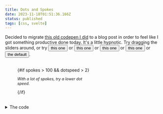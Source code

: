 ```yaml
---
title: Dots and Spokes
date: 2023-11-18T01:51:36.166Z
status: published
tags: [css, svelte]
---
```


<script lang="ts">
  import Column from '$lib/components/Column.svelte';
  import Slider from '$lib/components/Slider.svelte';
  import DotsAndSpokes from './DotsAndSpokes.svelte';

  let spokes = 8;
  let circlespeed = 10;
  let dotspeed = 4;

  function example1() {
    spokes = 12;
    circlespeed = 15;
    dotspeed = 1;
  }

  function example2() {
    spokes = 20;
    circlespeed = 7;
    dotspeed = 1.3;
  }

  function example3() {
    spokes = 3;
    circlespeed = 15;
    dotspeed = 1;
  }

  function example4() {
    spokes = 200;
    circlespeed = 20;
    dotspeed = 1;
  }

  function defaultExample() {
    spokes = 8;
    circlespeed = 10;
    dotspeed = 4;
  }
</script>

<style lang="less">
  .container {
    width: fit-content;
    margin-block: 2rem;
    display: flex;
    flex-direction: column;
    gap: 2rem;
    align-items: center;
  }

  .controls {
    font-family: var(--sans-font);
    font-size: 14px;
    width: 250px;
    display: flex;
    flex-direction: column;
    gap: 1rem;
  }

  .note {
    font-style: italic;
    font-size: 0.9em;
  }
</style>

Decided to migrate [this old codepen I did](https://codepen.io/pascalpp/pen/VLJjQx) to a blog post in order to feel like I got something productive done today. It's a little hypnotic. Try dragging the sliders around, or
try <button class="link" on:click={example1}>this one</button>
or <button class="link" on:click={example2}>this one</button>
or <button class="link" on:click={example3}>this one</button>
or <button class="link" on:click={example4}>this one</button>
or <button class="link" on:click={defaultExample}>the default</button>.

<figure>
<section class="container">
  <DotsAndSpokes bind:spokes bind:dotspeed bind:circlespeed/>

  <div class="controls">
      <Slider bind:value={spokes} min={1} max={200} step={1} id="spokes" label="Spokes: {spokes}" />
      <Slider bind:value={circlespeed} min={1} max={20} id="circlespeed" label="Wheel Speed: {circlespeed}s" />
      <Slider bind:value={dotspeed} min={1} max={10} id="dotspeed" label="Dot Speed: {dotspeed}s" />
    {#if spokes > 100 && dotspeed > 2}
      <p class="note">With a lot of spokes, try a lower dot speed.</p>
    {/if}
  </div>
</section>
</figure>

<details>
  <summary>The code</summary>

`DotsAndSpokes.svelte`

```svelte
<script lang="ts">
  export let spokes = 8;
  export let dotspeed = 4;
  export let circlespeed = 10;
</script>

{#key spokes}
  <div class="circle" style="--circlespeed: {circlespeed + 's'}; --dotspeed: {dotspeed + 's'}">
    {#each new Array(spokes) as spoke, i}
      <div class="spoke" style="transform: rotate({(180 / spokes) * i}deg)">
        <div class="dot" style="animation-delay: {(i * 2) / spokes}s" />
      </div>
    {/each}
  </div>
{/key}

<style lang="less">
  .circle {
    width: 300px;
    height: 300px;
    border: 10px solid;
    border-radius: 50%;
    animation: fullrotation var(--circlespeed, 10s) infinite linear;
    position: relative;
  }

  .circle .spoke {
    width: 1px;
    height: 100%;
    background-color: #000;
    position: absolute;
    left: 50%;
    top: 0;
  }
  .circle .spoke .dot {
    position: absolute;
    display: block;
    background-color: #000;
    content: '';
    left: -10px;
    width: 20px;
    height: 20px;
    border-radius: 50%;
    animation: spokedot var(--dotspeed, 14s) infinite ease-in-out;
    box-shadow: 0 0 0 2px black;
  }

  @keyframes spokedot {
    0%,
    100% {
      top: 0px;
      background-color: blue;
    }
    16.6667% {
      background-color: green;
    }
    33.3333% {
      background-color: yellow;
    }
    50% {
      top: calc(100% - 20px);
      background-color: orange;
    }
    66.6667% {
      background-color: red;
    }
    83.3333% {
      background-color: purple;
    }
  }

  @keyframes fullrotation {
    from {
      transform: rotate(0deg);
    }
    to {
      transform: rotate(360deg);
    }
  }
</style>
```

</details>
